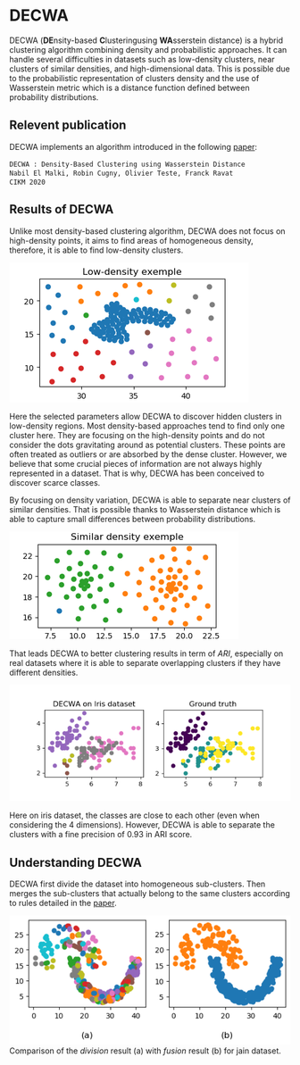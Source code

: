 # DECWA
 DECWA (**DE**nsity-based **C**lusteringusing **WA**sserstein distance) is a hybrid clustering algorithm combining density and probabilistic approaches. It can handle several difficulties in datasets such as low-density clusters, near clusters of similar densities, and high-dimensional data. This is possible due to the probabilistic representation of clusters density and the use of Wasserstein metric which is a distance function defined between probability distributions.
 
 ## Relevent publication
 DECWA implements an algorithm introduced in the following [paper](url_du_lien "DECWA : Density-Based Clustering using Wasserstein Distance"):
 ```
 DECWA : Density-Based Clustering using Wasserstein Distance
 Nabil El Malki, Robin Cugny, Olivier Teste, Franck Ravat
 CIKM 2020
 ```
 
 ## Results of DECWA
 Unlike most density-based clustering algorithm, DECWA does not focus on high-density points, it aims to find areas of homogeneous density, therefore, it is able to find low-density clusters.
 
 ![images](images/compound4.png "DECWA on Compound dataset")
 
 Here the selected parameters allow DECWA to discover hidden clusters in low-density regions. Most density-based approaches tend to find only one cluster here. They are focusing on the high-density points and do not consider the dots gravitating around as potential clusters. These points are often treated as outliers or are absorbed by the dense cluster. However, we believe that some crucial pieces of information are not always highly represented in a dataset. That is why, DECWA has been conceived to discover scarce classes.
 
 By focusing on density variation, DECWA is able to separate near clusters of similar densities. That is possible thanks to Wasserstein distance which is able to capture small differences between probability distributions.
 
 ![images](images/compound2.png "DECWA on Compound dataset")
 
 That leads DECWA to better clustering results in term of *ARI*, especially on real datasets where it is able to separate overlapping clusters if they have different densities.
 
 ![images](images/iris.png "Iris dataset")

Here on iris dataset, the classes are close to each other (even when considering the 4 dimensions). However, DECWA is able to separate the clusters with a fine precision of 0.93 in ARI score.
 
 ## Understanding DECWA
 DECWA first divide the dataset into homogeneous sub-clusters. Then merges the sub-clusters that actually belong to the same clusters according to rules detailed in the [paper](url_du_lien "DECWA : Density-Based Clustering using Wasserstein Distance").
 
 ![images](images/div_result.png "Division and fusion on jain dataset")
 Comparison of the *division* result (a) with *fusion* result (b) for jain dataset.
 
 
